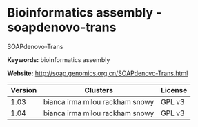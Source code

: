 # Bioinformatics assembly - soapdenovo-trans

SOAPdenovo-Trans

**Keywords:** bioinformatics assembly

**Website:** <http://soap.genomics.org.cn/SOAPdenovo-Trans.html>

| Version | Clusters | License |
| ------- | -------- | ------- |
| 1.03 | bianca irma milou rackham snowy | GPL v3 |
| 1.04 | bianca irma milou rackham snowy | GPL v3 |
